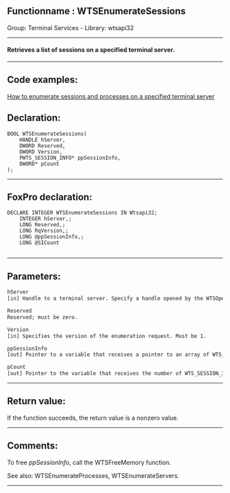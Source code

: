 <link rel="stylesheet" type="text/css" href="../../css/win32api.css">  
<link rel="stylesheet" href="https://cdnjs.cloudflare.com/ajax/libs/font-awesome/4.7.0/css/font-awesome.min.css">

## Functionname : WTSEnumerateSessions
Group: Terminal Services - Library: wtsapi32    
***  


#### Retrieves a list of sessions on a specified terminal server.
***  


## Code examples:
[How to enumerate sessions and processes on a specified terminal server](../../samples/sample_519.md)  

## Declaration:
```foxpro  
BOOL WTSEnumerateSessions(
	HANDLE hServer,
	DWORD Reserved,
	DWORD Version,
	PWTS_SESSION_INFO* ppSessionInfo,
	DWORD* pCount
);  
```  
***  


## FoxPro declaration:
```foxpro  
DECLARE INTEGER WTSEnumerateSessions IN Wtsapi32;
	INTEGER hServer,;
	LONG Reserved,;
	LONG RqVersion,;
	LONG @ppSessionInfo,;
	LONG @SICount
  
```  
***  


## Parameters:
```txt  
hServer
[in] Handle to a terminal server. Specify a handle opened by the WTSOpenServer function, or specify WTS_CURRENT_SERVER_HANDLE to indicate the terminal server on which your application is running.

Reserved
Reserved; must be zero.

Version
[in] Specifies the version of the enumeration request. Must be 1.

ppSessionInfo
[out] Pointer to a variable that receives a pointer to an array of WTS_SESSION_INFO structures.

pCount
[out] Pointer to the variable that receives the number of WTS_SESSION_INFO structures returned in the ppSessionInfo buffer.  
```  
***  


## Return value:
If the function succeeds, the return value is a nonzero value.  
***  


## Comments:
To free <Em>ppSessionInfo</Em>, call the WTSFreeMemory function.   
  
See also: WTSEnumerateProcesses, WTSEnumerateServers.  
  
***  

